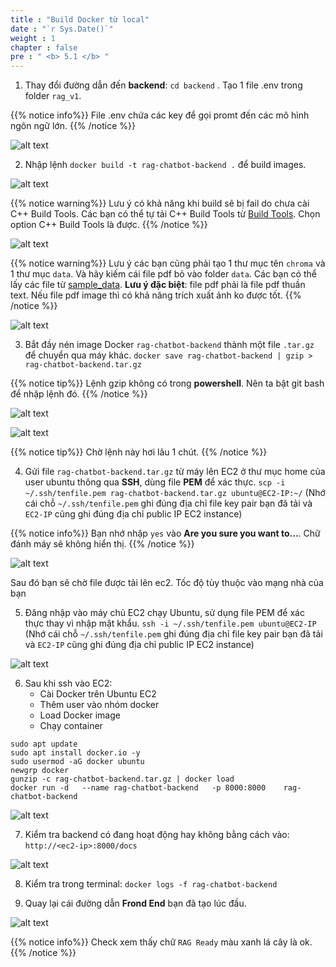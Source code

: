 ```yaml
---
title : "Build Docker từ local"
date : "`r Sys.Date()`"
weight : 1
chapter : false
pre : " <b> 5.1 </b> "
---
```


1. Thay đổi đường dẫn đến **backend**: `cd backend` . Tạo 1 file .env trong folder `rag_v1`.

{{% notice info%}}
File .env chứa các key để gọi promt đến các mô hình ngôn ngữ lớn.
{{% /notice %}}

![alt text](/images/5.backend/5.0.png)

2. Nhập lệnh `docker build -t rag-chatbot-backend .` để build images.

![alt text](/images/5.backend/5.1.png)

{{% notice warning%}}
Lưu ý có khả năng khi build sẽ bị fail do chưa cài C++ Build Tools. Các bạn có thể tự tải C++ Build Tools từ [Build Tools](https://visualstudio.microsoft.com/downloads/?q=build+tools). Chọn option C++ Build Tools là được.
{{% /notice %}}

![alt text](/images/5.backend/5.2.png)

{{% notice warning%}}
Lưu ý các bạn cũng phải tạo 1 thư mục tên `chroma` và 1 thư mục `data`. Và hãy kiếm cái file pdf bỏ vào folder `data`. Các bạn có thể lấy các file từ [sample_data](https://drive.google.com/drive/u/0/folders/1y-8b_YjXUWdkL5vSOpMouV65H1g6E1RY). **Lưu ý đặc biệt**: file pdf phải là file pdf thuần text. Nếu file pdf image thì có khả năng trích xuất ảnh ko được tốt.
{{% /notice %}}

![alt text](/images/5.backend/5.3.png)


3. Bắt đầy nén image Docker `rag-chatbot-backend` thành một file `.tar.gz` để  chuyển qua máy khác.
`docker save rag-chatbot-backend | gzip > rag-chatbot-backend.tar.gz`

{{% notice tip%}}
Lệnh gzip không có trong **powershell**. Nên ta bật git bash để nhập lệnh đó.
{{% /notice %}}

![alt text](/images/5.backend/5.4.png)

![alt text](/images/5.backend/5.5.png)

{{% notice tip%}}
Chờ lệnh này hơi lâu 1 chút.
{{% /notice %}}

4. Gửi file `rag-chatbot-backend.tar.gz` từ máy lên EC2 ở thư mục home của user ubuntu thông qua **SSH**, dùng file **PEM** để xác thực.
`scp -i ~/.ssh/tenfile.pem rag-chatbot-backend.tar.gz ubuntu@EC2-IP:~/` (Nhớ cái chỗ `~/.ssh/tenfile.pem` ghi đúng địa chỉ file key pair bạn đã tải và `EC2-IP` cũng ghi đúng địa chỉ public IP EC2 instance)

{{% notice info%}}
Bạn nhớ nhập `yes` vào **Are you sure you want to...**. Chữ đánh máy sẽ không hiển thị.
{{% /notice %}}

![alt text](/images/5.backend/5.6.png)

Sau đó bạn sẽ chờ file được tải lên ec2. Tốc độ tùy thuộc vào mạng nhà của bạn

5. Đăng nhập vào máy chủ EC2 chạy Ubuntu, sử dụng file PEM để xác thực thay vì nhập mật khẩu.
`ssh -i ~/.ssh/tenfile.pem ubuntu@EC2-IP` (Nhớ cái chỗ `~/.ssh/tenfile.pem` ghi đúng địa chỉ file key pair bạn đã tải và `EC2-IP` cũng ghi đúng địa chỉ public IP EC2 instance)

![alt text](/images/5.backend/5.7.png)


6. Sau khi ssh vào EC2:
    + Cài Docker trên Ubuntu EC2
    + Thêm user vào nhóm docker
    + Load Docker image
    + Chạy container

```
sudo apt update
sudo apt install docker.io -y
sudo usermod -aG docker ubuntu
newgrp docker
gunzip -c rag-chatbot-backend.tar.gz | docker load
docker run -d   --name rag-chatbot-backend   -p 8000:8000    rag-chatbot-backend
```


![alt text](/images/5.backend/5.8.png)

7. Kiểm tra backend có đang hoạt động hay không bằng cách vào: `http://<ec2-ip>:8000/docs`

![alt text](/images/5.backend/5.9.png)

8. Kiểm tra trong terminal: `docker logs -f rag-chatbot-backend`

9. Quay lại cái đường dẫn **Frond End** bạn đã tạo lúc đầu.

![alt text](/images/5.backend/5.10.png)

{{% notice info%}}
Check xem thấy chữ `RAG Ready` màu xanh lá cây là ok.
{{% /notice %}}